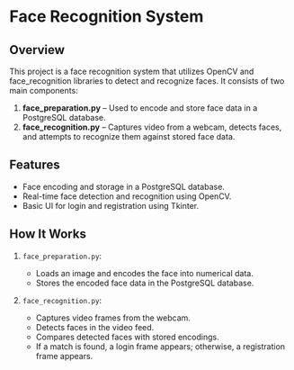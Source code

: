 # Face Recognition System

## Overview

This project is a face recognition system that utilizes OpenCV and face\_recognition libraries to detect and recognize faces. It consists of two main components:

1. **face\_preparation.py** – Used to encode and store face data in a PostgreSQL database.
2. **face\_recognition.py** – Captures video from a webcam, detects faces, and attempts to recognize them against stored face data.

## Features

- Face encoding and storage in a PostgreSQL database.
- Real-time face detection and recognition using OpenCV.
- Basic UI for login and registration using Tkinter.

## How It Works

1. `face_preparation.py`:

   - Loads an image and encodes the face into numerical data.
   - Stores the encoded face data in the PostgreSQL database.

2. `face_recognition.py`:

   - Captures video frames from the webcam.
   - Detects faces in the video feed.
   - Compares detected faces with stored encodings.
   - If a match is found, a login frame appears; otherwise, a registration frame appears.

